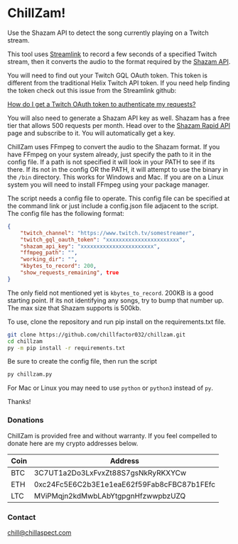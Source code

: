 # ChillZam!
 Use the Shazam API to detect the song currently playing on a Twitch stream.

 This tool uses [Streamlink](https://streamlink.github.io/) to record a few seconds of a specified Twitch stream, then it converts the audio to the format required by the [Shazam API](https://rapidapi.com/apidojo/api/shazam).

 You will need to find out your Twitch GQL OAuth token. This token is different from the traditional Helix Twitch API token. If you need help finding the token check out this issue from the Streamlink github:
 
  [How do I get a Twitch OAuth token to authenticate my requests?](https://github.com/streamlink/streamlink/discussions/4400)


You will also need to generate a Shazam API key as well. Shazam has a free tier that allows 500 requests per month. Head over to the [Shazam Rapid API](https://rapidapi.com/apidojo/api/shazam) page and subscribe to it. You will automatically get a key.

ChillZam uses FFmpeg to convert the audio to the Shazam format. If you have FFmpeg on your system already, just specify the path to it in the config file. If a path is not specified it will look in your PATH to see if its there. If its not in the config OR the PATH, it will attempt to use the binary in the `/bin` directory. This works for Windows and Mac. If you are on a Linux system you will need to install FFmpeg using your package manager.

The script needs a config file to operate. This config file can be specified at the command link or just include a config.json file adjacent to the script. The config file has the following format:

```json
{
    "twitch_channel": "https://www.twitch.tv/somestreamer",
    "twitch_gql_oauth_token": "xxxxxxxxxxxxxxxxxxxxxxx",
    "shazam_api_key": "xxxxxxxxxxxxxxxxxxxxxxx",
    "ffmpeg_path": "",
    "working_dir": "",
    "kbytes_to_record": 200,
    "show_requests_remaining", true
}
```

The only field not mentioned yet is `kbytes_to_record`. 200KB is a good starting point. If its not identifying any songs, try to bump that number up. The max size that Shazam supports is 500kb.

To use, clone the repository and run pip install on the requirements.txt file.

```bash
git clone https://github.com/chillfactor032/chillzam.git
cd chillzam
py -m pip install -r requirements.txt
```

Be sure to create the config file, then run the script

```bash
py chillzam.py
```

For Mac or Linux you may need to use `python` or `python3` instead of `py`. 

Thanks!

### Donations

ChillZam is provided free and without warranty. If you feel compelled to donate here are my crypto addresses below.

**Coin** | **Address**
--- | ---
BTC | 3C7UT1a2Do3LxFvxZt88S7gsNkRyRKXYCw
ETH | 0xc24Fc5E6C2b3E1e1eaE62f59Fab8cFBC87b1FEfc
LTC | MViPMqjn2kdMwbLAbYtgpgnHfzwwpbzUZQ

### Contact

chill@chillaspect.com